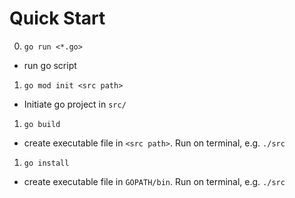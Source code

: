 # Quick Start

0. `go run <*.go>`
- run go script

1. `go mod init <src path>`
- Initiate go project in `src/`

1. `go build`
- create executable file in `<src path>`. Run on terminal, e.g. `./src`

1. `go install`
- create executable file in `GOPATH/bin`. Run on terminal, e.g. `./src`
